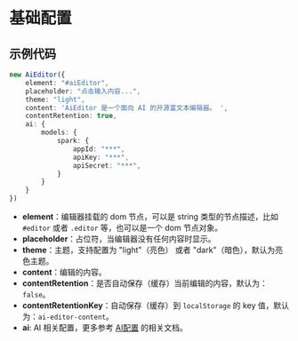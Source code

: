 # 基础配置

## 示例代码

```typescript
new AiEditor({
    element: "#aiEditor",
    placeholder: "点击输入内容...",
    theme: "light",
    content: 'AiEditor 是一个面向 AI 的开源富文本编辑器。 ',
    contentRetention: true,
    ai: {
        models: {
            spark: {
                appId: "***",
                apiKey: "***",
                apiSecret: "***",
            }
        }
    }
})
```

- **element**：编辑器挂载的 dom 节点，可以是 string 类型的节点描述，比如 `#editor` 或者 `.editor` 等，也可以是一个 dom 节点对象。
- **placeholder**：占位符，当编辑器没有任何内容时显示。
- **theme**：主题，支持配置为 "light"（亮色） 或者 "dark"（暗色），默认为亮色主题。
- **content**：编辑的内容。
- **contentRetention**：是否自动保存（缓存）当前编辑的内容，默认为：`false`。
- **contentRetentionKey**：自动保存（缓存）到 `localStorage` 的 key 值，默认为：`ai-editor-content`。
- **ai**: AI 相关配置，更多参考 [AI配置](/zh/ai/base.md) 的相关文档。